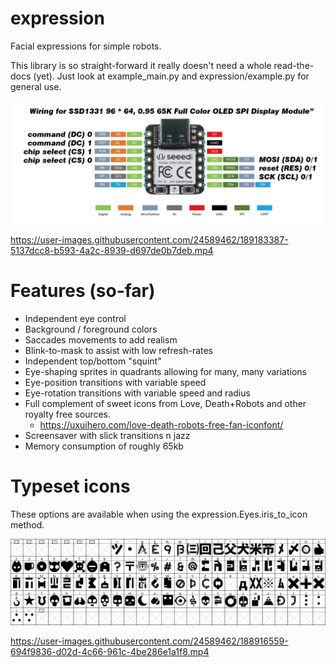 # expression

Facial expressions for simple robots.

This library is so straight-forward it really doesn't need a whole read-the-docs (yet).
Just look at example_main.py and expression/example.py for general use.

![Wiring](wiring.jpg)



https://user-images.githubusercontent.com/24589462/189183387-5137dcc8-b593-4a2c-8939-d697de0b7deb.mp4



# Features (so-far)

* Independent eye control
* Background / foreground colors
* Saccades movements to add realism
* Blink-to-mask to assist with low refresh-rates
* Independent top/bottom "squint"
* Eye-shaping sprites in quadrants allowing for many, many variations
* Eye-position transitions with variable speed
* Eye-rotation transitions with variable speed and radius
* Full complement of sweet icons from Love, Death+Robots and other royalty free sources.
  * https://uxuihero.com/love-death-robots-free-fan-iconfont/
* Screensaver with slick transitions n jazz
* Memory consumption of roughly 65kb


# Typeset icons


These options are available when using the expression.Eyes.iris_to_icon method. 


![icons](typeset.PNG)


https://user-images.githubusercontent.com/24589462/188916559-694f9836-d02d-4c66-961c-4be286e1a1f8.mp4

